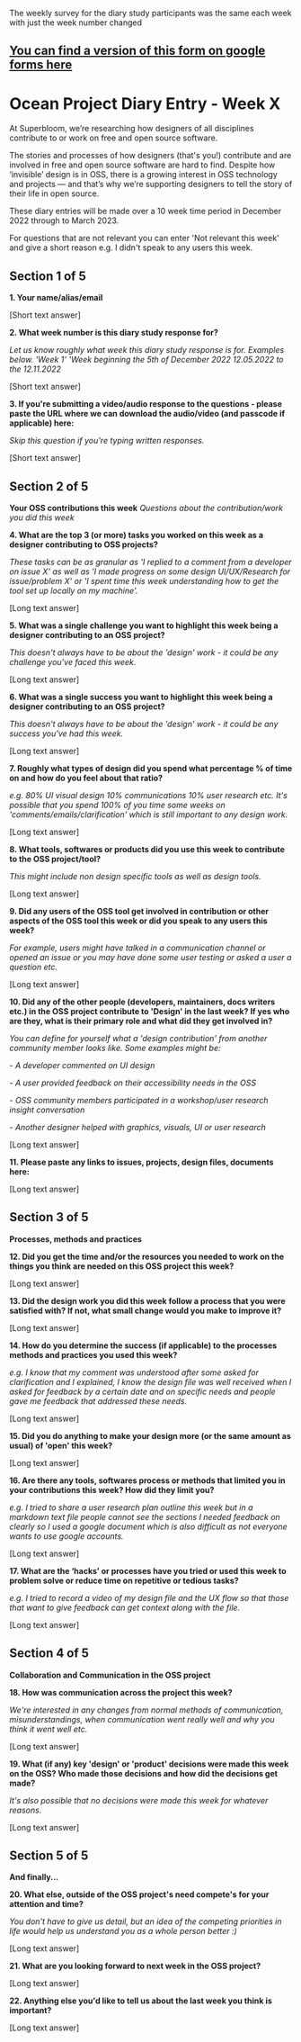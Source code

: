 The weekly survey for the diary study participants was the same each week with just the week number changed

[You can find a version of this form on google forms here](https://forms.gle/jBEniiMEB8A62XHEA)
---

# Ocean Project Diary Entry - Week X

At Superbloom, we’re researching how designers of all disciplines contribute to or work on free and open source software. 

The stories and processes of how designers (that's you!) contribute and are involved in free and open source software are hard to find. Despite how ‘invisible’ design is in OSS, there is a growing interest in OSS technology and projects — and that’s why we’re supporting designers to tell the story of their life in open source.

These diary entries will be made over a 10 week time period in December 2022 through to March 2023.

For questions that are not relevant you can enter 'Not relevant this week' and give a short reason e.g. I didn't speak to any users this week.

## Section 1 of 5

**1. Your name/alias/email**

[Short text answer]

**2. What week number is this diary study response for?**

_Let us know roughly what week this diary study response is for. Examples below. 
'Week 1' 
'Week beginning the 5th of December 2022
12.05.2022 to the 12.11.2022_

[Short text answer]

**3. If you're submitting a video/audio response to the questions - please paste the URL where we can download the audio/video (and passcode if applicable) here:**

_Skip this question if you're typing written responses._

[Short text answer]

## Section 2 of 5
**Your OSS contributions this week**
_Questions about the contribution/work you did this week_

**4. What are the top 3 (or more) tasks you worked on this week as a designer contributing to OSS projects?**

_These tasks can be as granular as 'I replied to a comment from a developer on issue X' as well as 'I made progress on some design UI/UX/Research for issue/problem X' or 'I spent time this week understanding how to get the tool set up locally on my machine'._

[Long text answer]

**5. What was a single challenge you want to highlight this week being a designer contributing to an OSS project?**

_This doesn't always have to be about the 'design' work - it could be any challenge you've faced this week._

[Long text answer]

**6. What was a single success you want to highlight this week being a designer contributing to an OSS project?**

_This doesn't always have to be about the 'design' work - it could be any success you've had this week._

[Long text answer]

**7. Roughly what types of design did you spend what percentage % of time on and how do you feel about that ratio?**

_e.g. 80% UI visual design 10% communications 10% user research etc. It's possible that you spend 100% of you time some weeks on 'comments/emails/clarification' which is still important to any design work._

[Long text answer]

**8. What tools, softwares or products did you use this week to contribute to the OSS project/tool?**

_This might include non design specific tools as well as design tools._

[Long text answer]

**9. Did any users of the OSS tool get involved in contribution or other aspects of the OSS tool this week or did you speak to any users this week?**

_For example, users might have talked in a communication channel or opened an issue  or you may have done some user testing or asked a user a question etc._

[Long text answer]

**10. Did any of the other people (developers, maintainers, docs writers etc.) in the OSS project contribute to 'Design' in the last week? If yes who are they, what is their primary role and what did they get involved in?**

_You can define for yourself what a 'design contribution' from another community member looks like. Some examples might be:_

_- A developer commented on UI design_

_- A user provided feedback on their accessibility needs in the OSS_

_- OSS community members participated in a workshop/user research insight conversation_

_- Another designer helped with graphics, visuals, UI or user research_

[Long text answer]

**11. Please paste any links to issues, projects, design files, documents here:**

[Long text answer]

## Section 3 of 5
**Processes, methods and practices**

**12. Did you get the time and/or the resources you needed to work on the things you think are needed on this OSS project this week?**

[Long text answer]

**13. Did the design work you did this week follow a process that you were satisfied with? If not, what small change would you make to improve it?**

[Long text answer]

**14. How do you determine the success (if applicable) to the processes methods and practices you used this week?**

_e.g. I know that my comment was understood after some asked for clarification and I explained, I know the design file was well received when I asked for feedback by a certain date and on specific needs and people gave me feedback that addressed these needs._

[Long text answer]

**15. Did you do anything to make your design more (or the same amount as usual) of 'open' this week?**

[Long text answer]

**16. Are there any tools, softwares process or methods that limited you in your contributions this week? How did they limit you?**

_e.g. I tried to share a user research plan outline this week but in a markdown text file people cannot see the sections I needed feedback on clearly so I used a google document which is also difficult as not everyone wants to use google accounts._

[Long text answer]

**17. What are the ‘hacks’ or processes have you tried or used this week to problem solve or reduce time on repetitive or tedious tasks?**

_e.g. I tried to record a video of my design file and the UX flow so that those that want to give feedback can get context along with the file._

[Long text answer]


## Section 4 of 5
**Collaboration and Communication in the OSS project**

**18. How was communication across the project this week?**

_We're interested in any changes from normal methods of communication, misunderstandings, when communication went really well and why you think it went well etc._

[Long text answer]

**19. What (if any) key 'design' or 'product' decisions were made this week on the OSS? Who made those decisions and how did the decisions get made?**

_It's also possible that no decisions were made this week for whatever reasons._

[Long text answer]


## Section 5 of 5
**And finally...**

**20. What else, outside of the OSS project's need compete's for your attention and time?**

_You don't have to give us detail, but an idea of the competing priorities in life would help us understand you as a whole person better :)_

[Long text answer]

**21. What are you looking forward to next week in the OSS project?**

[Long text answer]

**22. Anything else you'd like to tell us about the last week you think is important?**

[Long text answer]


